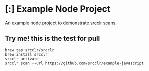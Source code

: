 # [:] Example Node Project

An example node project to demonstrate [srcclr](https://www.srcclr.com) scans.

## Try me! this is the test for pull

```
brew tap srcclr/srcclr
brew install srcclr
srcclr activate
srcclr scan --url https://github.com/srcclr/example-javascript
```
